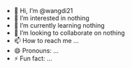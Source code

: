 - 👋 Hi, I’m @wangdi21
- 👀 I’m interested in nothing
- 🌱 I’m currently learning nothing
- 💞️ I’m looking to collaborate on nothing
- 📫 How to reach me ...
- 😄 Pronouns: ...
- ⚡ Fun fact: ...

<!---
wangdi21/wangdi21 is a ✨ special ✨ repository because its `README.md` (this file) appears on your GitHub profile.
You can click the Preview link to take a look at your changes.
--->
